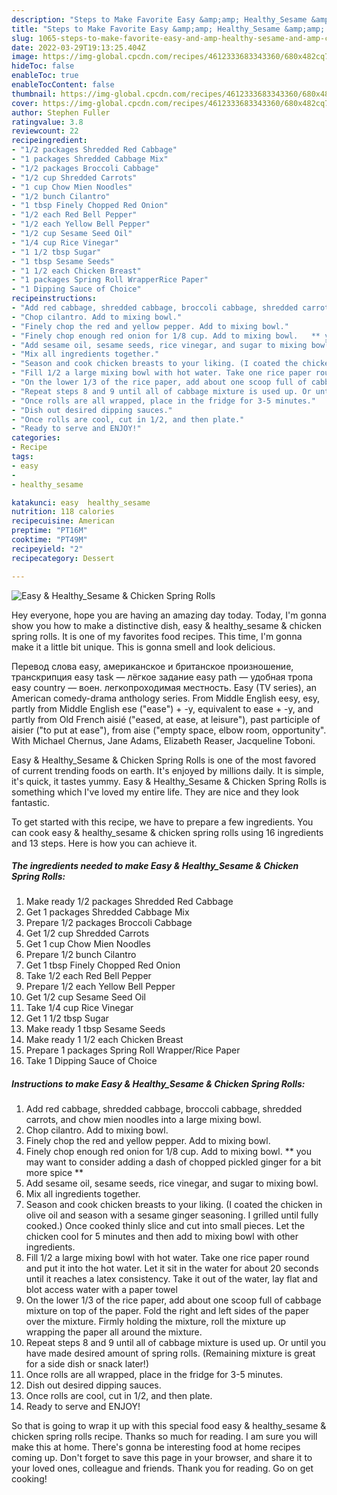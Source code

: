 ```yaml
---
description: "Steps to Make Favorite Easy &amp;amp; Healthy_Sesame &amp;amp; Chicken Spring Rolls"
title: "Steps to Make Favorite Easy &amp;amp; Healthy_Sesame &amp;amp; Chicken Spring Rolls"
slug: 1065-steps-to-make-favorite-easy-and-amp-healthy-sesame-and-amp-chicken-spring-rolls
date: 2022-03-29T19:13:25.404Z
image: https://img-global.cpcdn.com/recipes/4612333683343360/680x482cq70/easy-healthy_sesame-chicken-spring-rolls-recipe-main-photo.jpg
hideToc: false
enableToc: true
enableTocContent: false
thumbnail: https://img-global.cpcdn.com/recipes/4612333683343360/680x482cq70/easy-healthy_sesame-chicken-spring-rolls-recipe-main-photo.jpg
cover: https://img-global.cpcdn.com/recipes/4612333683343360/680x482cq70/easy-healthy_sesame-chicken-spring-rolls-recipe-main-photo.jpg
author: Stephen Fuller
ratingvalue: 3.8
reviewcount: 22
recipeingredient:
- "1/2 packages Shredded Red Cabbage"
- "1 packages Shredded Cabbage Mix"
- "1/2 packages Broccoli Cabbage"
- "1/2 cup Shredded Carrots"
- "1 cup Chow Mien Noodles"
- "1/2 bunch Cilantro"
- "1 tbsp Finely Chopped Red Onion"
- "1/2 each Red Bell Pepper"
- "1/2 each Yellow Bell Pepper"
- "1/2 cup Sesame Seed Oil"
- "1/4 cup Rice Vinegar"
- "1 1/2 tbsp Sugar"
- "1 tbsp Sesame Seeds"
- "1 1/2 each Chicken Breast"
- "1 packages Spring Roll WrapperRice Paper"
- "1 Dipping Sauce of Choice"
recipeinstructions:
- "Add red cabbage, shredded cabbage, broccoli cabbage, shredded carrots, and chow mien noodles into a large mixing bowl."
- "Chop cilantro. Add to mixing bowl."
- "Finely chop the red and yellow pepper. Add to mixing bowl."
- "Finely chop enough red onion for 1/8 cup. Add to mixing bowl.   ** you may want to consider adding a dash of chopped pickled ginger for a bit more spice **"
- "Add sesame oil, sesame seeds, rice vinegar, and sugar to mixing bowl."
- "Mix all ingredients together."
- "Season and cook chicken breasts to your liking. (I coated the chicken in olive oil and season with a sesame ginger seasoning. I grilled until fully cooked.) Once cooked thinly slice and cut into small pieces. Let the chicken cool for 5 minutes and then add to mixing bowl with other ingredients."
- "Fill 1/2 a large mixing bowl with hot water. Take one rice paper round and put it into the hot water. Let it sit in the water for about 20 seconds until it reaches a latex consistency. Take it out of the water, lay flat and blot access water with a paper towel"
- "On the lower 1/3 of the rice paper, add about one scoop full of cabbage mixture on top of the paper. Fold the right and left sides of the paper over the mixture. Firmly holding the mixture, roll the mixture up wrapping the paper all around the mixture."
- "Repeat steps 8 and 9 until all of cabbage mixture is used up. Or until you have made desired amount of spring rolls. (Remaining mixture is great for a side dish or snack later!)"
- "Once rolls are all wrapped, place in the fridge for 3-5 minutes."
- "Dish out desired dipping sauces."
- "Once rolls are cool, cut in 1/2, and then plate."
- "Ready to serve and ENJOY!"
categories:
- Recipe
tags:
- easy
- 
- healthy_sesame

katakunci: easy  healthy_sesame 
nutrition: 118 calories
recipecuisine: American
preptime: "PT16M"
cooktime: "PT49M"
recipeyield: "2"
recipecategory: Dessert

---
```



![Easy &amp; Healthy_Sesame &amp; Chicken Spring Rolls](https://img-global.cpcdn.com/recipes/4612333683343360/680x482cq70/easy-healthy_sesame-chicken-spring-rolls-recipe-main-photo.jpg)

Hey everyone, hope you are having an amazing day today. Today, I'm gonna show you how to make a distinctive dish, easy &amp; healthy_sesame &amp; chicken spring rolls. It is one of my favorites food recipes. This time, I'm gonna make it a little bit unique. This is gonna smell and look delicious.

Перевод слова easy, американское и британское произношение, транскрипция easy task — лёгкое задание easy path — удобная тропа easy country — воен. легкопроходимая местность. Easy (TV series), an American comedy-drama anthology series. From Middle English eesy, esy, partly from Middle English ese (&#34;ease&#34;) + -y, equivalent to ease +‎ -y, and partly from Old French aisié (&#34;eased, at ease, at leisure&#34;), past participle of aisier (&#34;to put at ease&#34;), from aise (&#34;empty space, elbow room, opportunity&#34;. With Michael Chernus, Jane Adams, Elizabeth Reaser, Jacqueline Toboni.

Easy &amp; Healthy_Sesame &amp; Chicken Spring Rolls is one of the most favored of current trending foods on earth. It's enjoyed by millions daily. It is simple, it's quick, it tastes yummy. Easy &amp; Healthy_Sesame &amp; Chicken Spring Rolls is something which I've loved my entire life. They are nice and they look fantastic.


To get started with this recipe, we have to prepare a few ingredients. You can cook easy &amp; healthy_sesame &amp; chicken spring rolls using 16 ingredients and 13 steps. Here is how you can achieve it.

<!--inarticleads1-->

##### The ingredients needed to make Easy &amp; Healthy_Sesame &amp; Chicken Spring Rolls:

1. Make ready 1/2 packages Shredded Red Cabbage
1. Get 1 packages Shredded Cabbage Mix
1. Prepare 1/2 packages Broccoli Cabbage
1. Get 1/2 cup Shredded Carrots
1. Get 1 cup Chow Mien Noodles
1. Prepare 1/2 bunch Cilantro
1. Get 1 tbsp Finely Chopped Red Onion
1. Take 1/2 each Red Bell Pepper
1. Prepare 1/2 each Yellow Bell Pepper
1. Get 1/2 cup Sesame Seed Oil
1. Take 1/4 cup Rice Vinegar
1. Get 1 1/2 tbsp Sugar
1. Make ready 1 tbsp Sesame Seeds
1. Make ready 1 1/2 each Chicken Breast
1. Prepare 1 packages Spring Roll Wrapper/Rice Paper
1. Take 1 Dipping Sauce of Choice




<!--inarticleads2-->

##### Instructions to make Easy &amp; Healthy_Sesame &amp; Chicken Spring Rolls:

1. Add red cabbage, shredded cabbage, broccoli cabbage, shredded carrots, and chow mien noodles into a large mixing bowl.
1. Chop cilantro. Add to mixing bowl.
1. Finely chop the red and yellow pepper. Add to mixing bowl.
1. Finely chop enough red onion for 1/8 cup. Add to mixing bowl.   ** you may want to consider adding a dash of chopped pickled ginger for a bit more spice **
1. Add sesame oil, sesame seeds, rice vinegar, and sugar to mixing bowl.
1. Mix all ingredients together.
1. Season and cook chicken breasts to your liking. (I coated the chicken in olive oil and season with a sesame ginger seasoning. I grilled until fully cooked.) Once cooked thinly slice and cut into small pieces. Let the chicken cool for 5 minutes and then add to mixing bowl with other ingredients.
1. Fill 1/2 a large mixing bowl with hot water. Take one rice paper round and put it into the hot water. Let it sit in the water for about 20 seconds until it reaches a latex consistency. Take it out of the water, lay flat and blot access water with a paper towel
1. On the lower 1/3 of the rice paper, add about one scoop full of cabbage mixture on top of the paper. Fold the right and left sides of the paper over the mixture. Firmly holding the mixture, roll the mixture up wrapping the paper all around the mixture.
1. Repeat steps 8 and 9 until all of cabbage mixture is used up. Or until you have made desired amount of spring rolls. (Remaining mixture is great for a side dish or snack later!)
1. Once rolls are all wrapped, place in the fridge for 3-5 minutes.
1. Dish out desired dipping sauces.
1. Once rolls are cool, cut in 1/2, and then plate.
1. Ready to serve and ENJOY!



So that is going to wrap it up with this special food easy &amp; healthy_sesame &amp; chicken spring rolls recipe. Thanks so much for reading. I am sure you will make this at home. There's gonna be interesting food at home recipes coming up. Don't forget to save this page in your browser, and share it to your loved ones, colleague and friends. Thank you for reading. Go on get cooking!
